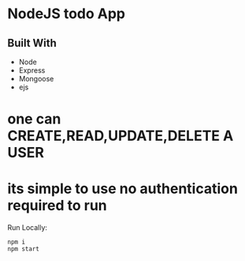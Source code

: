 # NodeJS todo App
## Built With

- Node
- Express 
- Mongoose
- ejs

# one can CREATE,READ,UPDATE,DELETE A USER
# its simple to use no authentication required to run

Run Locally:

```
npm i 
npm start
```